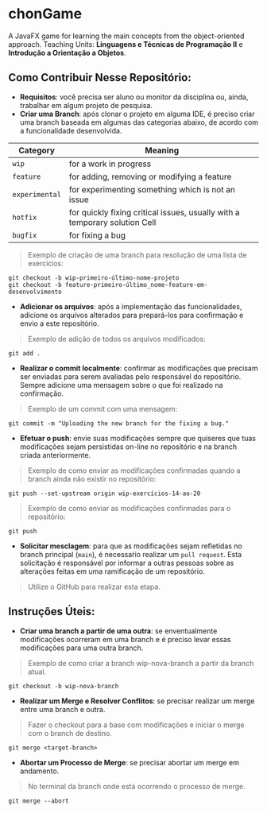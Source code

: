 # chonGame
A JavaFX game for learning the main concepts from the object-oriented approach.
Teaching Units: <strong>Linguagens e Técnicas de Programação II</strong> e <strong>Introdução a Orientação a Objetos</Strong>.

## Como Contribuir Nesse Repositório:

- **Requisitos**: você precisa ser aluno ou monitor da disciplina ou, ainda, trabalhar em algum projeto de pesquisa.
- **Criar uma Branch**: após clonar o projeto em alguma IDE, é preciso criar uma branch baseada em algumas das categorias abaixo, de acordo com a funcionalidade desenvolvida.

| Category        | Meaning                                                                     |
| --------------- | --------------------------------------------------------------------------- |
| `wip`           | for a work in progress                                                      |
| `feature`       | for adding, removing or modifying a feature                                 |
| `experimental`  | for experimenting something which is not an issue                           |
| `hotfix`        | for quickly fixing critical issues, usually with a temporary solution Cell  |
| `bugfix`        | for fixing a bug                                                            |

> Exemplo de criação de uma branch para resolução de uma lista de exercícios:
  ```
  git checkout -b wip-primeiro-último-nome-projeto
  git checkout -b feature-primeiro-último_nome-feature-em-desenvolvimento
  ```

- **Adicionar os arquivos**: após a implementação das funcionalidades, adicione os arquivos alterados para prepará-los para confirmação e envio a este repositório.
> Exemplo de adição de todos os arquivos modificados:
  ```
  git add .
  ```

- **Realizar o commit localmente**: confirmar as modificações que precisam ser enviadas para serem avaliadas pelo responsável do repositório. Sempre adicione uma mensagem sobre o que foi realizado na confirmação.  
> Exemplo de um commit com uma mensagem:
  ```
  git commit -m "Uploading the new branch for the fixing a bug."
  ```

- **Efetuar o push**: envie suas modificações sempre que quiseres que tuas modificações sejam persistidas on-line no repositório e na branch criada anteriormente.
> Exemplo de como enviar as modificações confirmadas quando a branch ainda não existir no repositório:
  ```
  git push --set-upstream origin wip-exercícios-14-ao-20
  ```

> Exemplo de como enviar as modificações confirmadas para o repositório:
  ```
  git push
  ```

- **Solicitar mesclagem**: para que as modificações sejam refletidas no branch principal (`main`), é necessaŕio realizar um `pull request`. Esta solicitação é responsável por informar a outras pessoas sobre as alterações feitas em uma ramificação de um repositório. 
> Utilize o GitHub para realizar esta etapa.

## Instruções Úteis:

- **Criar uma branch a partir de uma outra**: se enventualmente modificações ocorreram em uma branch e é preciso levar essas modificações para uma outra branch.
> Exemplo de como criar a branch wip-nova-branch a partir da branch atual.
```
git checkout -b wip-nova-branch
```


- **Realizar um Merge e Resolver Conflitos**: se precisar realizar um merge entre uma branch e outra.
> Fazer o checkout para a base com modificações e iniciar o merge com o branch de destino.
```
git merge <target-branch>
```

- **Abortar um Processo de Merge**: se precisar abortar um merge em andamento.
> No terminal da branch onde está ocorrendo o processo de merge.
```
git merge --abort
```
